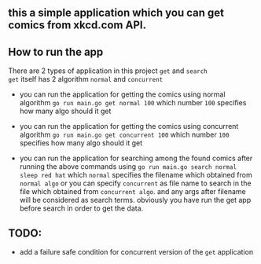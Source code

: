 ## this a simple application which you can get comics from xkcd.com API.

## How to run the app
There are 2 types of application in this project `get` and `search`
<br>
`get` itself has 2 algorithm `normal` and `concurrent`

- you can run the application for getting the comics using normal algorithm 
`go run main.go get normal 100` which number `100` specifies how many algo should it get

- you can run the application for getting the comics using concurrent algorithm 
`go run main.go get concurrent 100` which number `100` specifies how many algo should it get

- you can run the application for searching among the found comics after running 
the above commands using `go run main.go search normal sleep red hat` which `normal`
specifies the filename which obtained from `normal algo` or you can specify `concurrent` as file name to search
in the file which obtained from `concurrent algo`. and any args after filename will be considered as search terms.
obviously you have run the get app before search in order to get the data.


## TODO:
- add a failure safe condition for concurrent version of the `get` application